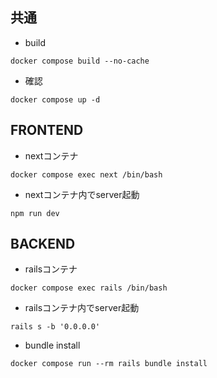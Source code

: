 ## 共通

- build
```
docker compose build --no-cache
```
- 確認
```
docker compose up -d
```

## FRONTEND
- nextコンテナ
```
docker compose exec next /bin/bash
```

- nextコンテナ内でserver起動
```
npm run dev
```

## BACKEND
- railsコンテナ
```
docker compose exec rails /bin/bash
```

- railsコンテナ内でserver起動
```
rails s -b '0.0.0.0'
```

- bundle install
```
docker compose run --rm rails bundle install
```
